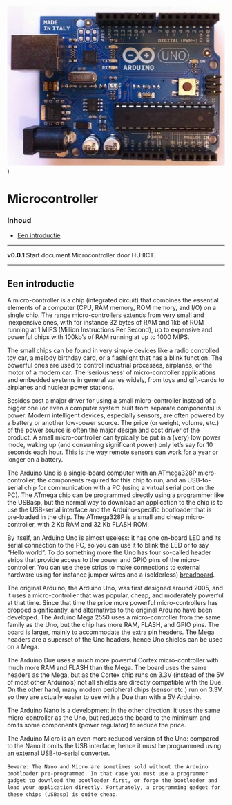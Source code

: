![logo](../microcontroller/Arduino-UNO/img/ArdurinoUno.jpg)) [](logo-id)

# Microcontroller[](title-id) <!-- omit in toc -->

### Inhoud[](toc-id) <!-- omit in toc -->

- [Een introductie](#een-introductie)

---

**v0.0.1 [](version-id)** Start document Microcontroller door HU IICT[](author-id).

---

## Een introductie

A micro-controller is a chip (integrated circuit) that combines the essential elements of a computer (CPU, RAM memory, ROM memory, and I/O) on a single chip. The range micro-controllers extends from very small and inexpensive ones, with for instance 32 bytes of RAM and 1kb of ROM running at 1 MIPS (Million Instructions Per Second), up to expensive and powerful chips with 100kb’s of RAM running at up to 1000 MIPS.

The small chips can be found in very simple devices like a radio controlled toy car, a melody birthday card, or a flashlight that has a blink function. The powerful ones are used to control industrial processes, airplanes, or the motor of a modern car. The ‘seriousness’ of micro-controller applications and embedded systems in general varies widely, from toys and gift-cards to airplanes and nuclear power stations.

Besides cost a major driver for using a small micro-controller instead of a bigger one (or even a computer system built from separate components) is power. Modern intelligent devices, especially sensors, are often powered by a battery or another low-power source. The price (or weight, volume, etc.) of the power source is often the major design and cost driver of the product. A small micro-controller can typically be put in a (very) low power mode, waking up (and consuming significant power) only let’s say for 10 seconds each hour. This is the way remote sensors can work for a year or longer on a battery.

The [Arduino Uno](../microcontroller/Arduino-UNO/README.md) is a single-board computer with an ATmega328P micro-controller, the components required for this chip to run, and an USB-to-serial chip for communication with a PC (using a virtual serial port on the PC). The ATmega chip can be programmed directly using a programmer like the USBasp, but the normal way to download an application to the chip is to use the USB-serial interface and the Arduino-specific bootloader that is pre-loaded in the chip. The ATmega328P is a small and cheap micro-controller, with 2 Kb RAM and 32 Kb FLASH ROM. 

By itself, an Arduino Uno is almost useless: it has one on-board LED  and its serial connection to the PC, so you can use it to blink the LED or to say “Hello world”. To do something more the Uno has four so-called header strips that provide access to the power and GPIO pins of the micro-controller. You can use these strips to make connections to external hardware using for instance jumper wires and a (solderless) [breadboard](../../prototyping/breadboard/README.md).

The original Arduino, the Arduino Uno, was first designed around 2005, and it uses a micro-controller that was popular, cheap, and moderately powerful at that time. Since that time the price more powerful micro-controllers has dropped significantly, and alternatives to the original Arduino have been developed.
The Arduino Mega 2550 uses a micro-controller from the same family as the Uno, but the chip has more RAM, FLASH, and GPIO pins. The board is larger, mainly to accommodate the extra pin headers. The Mega headers are a superset of the Uno headers, hence Uno shields can be used on a Mega.

The Arduino Due uses a much more powerful Cortex micro-controller with much more RAM and FLASH than the Mega. The board uses the same headers as the Mega, but as the Cortex chip runs on 3.3V (instead of the 5V of most other Arduino’s) not all shields are directly compatible with the Due. On the other hand, many modern peripheral chips (sensor etc.) run on 3.3V, so they are actually easier to use with a Due than with a 5V Arduino.

The Arduino Nano is a development in the other direction: it uses the same micro-controller as the Uno, but reduces the board to the minimum and omits some components (power regulator) to reduce the price.

The Arduino Micro is an even more reduced version of the Uno: compared to the Nano it omits the USB interface, hence it must be programmed using an external USB-to-serial converter. 

    Beware: The Nano and Micro are sometimes sold without the Arduino bootloader pre-programmed. In that case you must use a programmer gadget to download the bootloader first, or forgo the bootloader and load your application directly. Fortunately, a programming gadget for these chips (USBasp) is quite cheap.